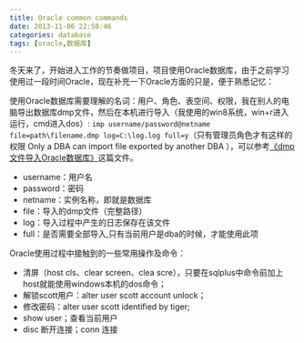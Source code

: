 ```yaml
---
title: Oracle common commands
date: 2013-11-06 22:58:46
categories: database
tags: [oracle,数据库]
---
```

冬天来了，开始进入工作的节奏做项目，项目使用Oracle数据库，由于之前学习使用过一段时间Oracle，现在补充一下Oracle方面的只是，便于熟悉记忆：

使用Oracle数据库需要理解的名词：用户、角色、表空间、权限，我在别人的电脑导出数据库dmp文件，然后在本机进行导入（我使用的win8系统，win+r进入运行，cmd进入dos）:
`imp username/password@netname file=path\filename.dmp log=C:\log.log full=y`（只有管理员角色才有这样的权限 Only a DBA can import file exported by another DBA ），可以参考<a href="http://wenku.baidu.com/view/4ad1d162caaedd3383c4d35d.html">《dmp文件导入Oracle数据库》</a>这篇文件。

+ username：用户名
+ password：密码
+ netname：实例名称，即就是数据库
+ file：导入的dmp文件（完整路径）
+ log：导入过程中产生的日志保存在该文件
+ full：是否需要全部导入,只有当前用户是dba的时候，才能使用此项 

Oracle使用过程中接触到的一些常用操作及命令：

+ 清屏（host cls、clear screen、clea scre），只要在sqlplus中命令前加上host就能使用windows本机的dos命令；
+ 解锁scott用户：alter user scott account unlock；
+ 修改密码：alter user scott identified by tiger;
+ show user；查看当前用户
+ disc 断开连接；conn 连接